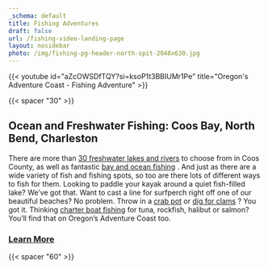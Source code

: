 ```yaml
---
_schema: default
title: Fishing Adventures
draft: false
url: /fishing-video-landing-page
layout: nosidebar
photo: /img/fishing-pg-header-north-spit-2048x630.jpg
---
```

{{< youtube id="aZcOWSDfTQY?si=ksoP1t3BBIUMr1Pe" title="Oregon's Adventure Coast - Fishing Adventure" >}}

{{< spacer "30" >}}

## Ocean and Freshwater Fishing: Coos Bay, North Bend, Charleston

There are more than [30 freshwater lakes and rivers](/tripideas/fresh-water-fishing-options-by-body-of-water) to choose from in Coos County, as well as fantastic [bay and ocean fishing](/tripideas/saltwater-fishing-ocean-bay) . And just as there are a wide variety of fish and fishing spots, so too are there lots of different ways to fish for them. Looking to paddle your kayak around a quiet fish-filled lake? We’ve got that. Want to cast a line for surfperch right off one of our beautiful beaches? No problem. Throw in a [crab pot](/crabbing-clamming/) or [dig for clams](/clamming/) ? You got it. Thinking [charter boat fishing](/tour-guides-and-charters/) for tuna, rockfish, halibut or salmon? You’ll find that on Oregon’s Adventure Coast too.

### <a class="learn-more-anywhere-btn" target="" href="/fishing">Learn More</a>

{{< spacer "60" >}}